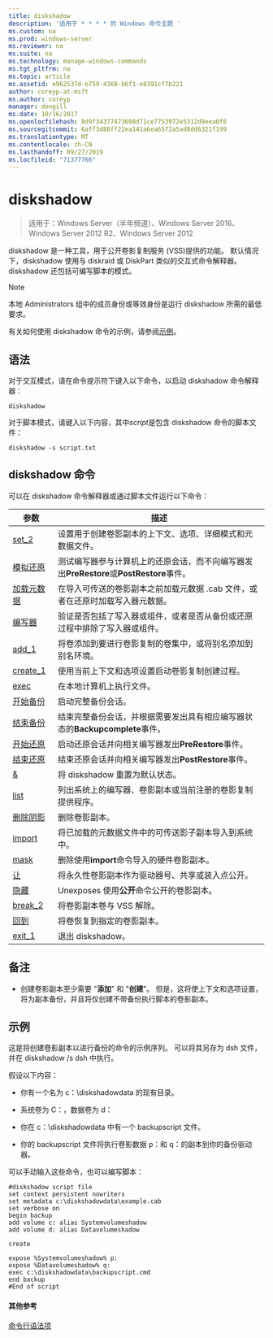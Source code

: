 ```yaml
---
title: diskshadow
description: '适用于 * * * * 的 Windows 命令主题 '
ms.custom: na
ms.prod: windows-server
ms.reviewer: na
ms.suite: na
ms.technology: manage-windows-commands
ms.tgt_pltfrm: na
ms.topic: article
ms.assetid: e962537d-b759-4368-b6f1-e8391cf7b221
author: coreyp-at-msft
ms.author: coreyp
manager: dongill
ms.date: 10/16/2017
ms.openlocfilehash: 8d9f34377473608d71ce7753972e5312d9eea0f6
ms.sourcegitcommit: 6aff3d88ff22ea141a6ea6572a5ad8dd6321f199
ms.translationtype: MT
ms.contentlocale: zh-CN
ms.lasthandoff: 09/27/2019
ms.locfileid: "71377766"
---
```

# <a name="diskshadow"></a>diskshadow

>适用于：Windows Server（半年频道）、Windows Server 2016、Windows Server 2012 R2、Windows Server 2012

diskshadow 是一种工具，用于公开卷影复制服务 \(VSS\)提供的功能。 默认情况下，diskshadow 使用与 diskraid 或 DiskPart 类似的交互式命令解释器。 diskshadow 还包括可编写脚本的模式。  
  
> [!NOTE]  
> 本地 Administrators 组中的成员身份或等效身份是运行 diskshadow 所需的最低要求。  
  
有关如何使用 diskshadow 命令的示例，请参阅[示例](#BKMK_examples)。  
  
## <a name="syntax"></a>语法  
对于交互模式，请在命令提示符下键入以下命令，以启动 diskshadow 命令解释器：  
  
```  
diskshadow  
```  
  
对于脚本模式，请键入以下内容，其中*script*是包含 diskshadow 命令的脚本文件：  
  
```  
diskshadow -s script.txt  
```  
  
## <a name="diskshadow-commands"></a>diskshadow 命令  
可以在 diskshadow 命令解释器或通过脚本文件运行以下命令：  
  
|参数|描述|  
|-------|--------|  
|[set_2](set_2.md)|设置用于创建卷影副本的上下文、选项、详细模式和元数据文件。|  
|[模拟还原](simulate-restore.md)|测试编写器参与计算机上的还原会话，而不向编写器发出**PreRestore**或**PostRestore**事件。|  
|[加载元数据](load-metadata.md)|在导入可传送的卷影副本之前加载元数据 .cab 文件，或者在还原时加载写入器元数据。|  
|[编写器](writer.md)|验证是否包括了写入器或组件，或者是否从备份或还原过程中排除了写入器或组件。|  
|[add_1](add_1.md)|将卷添加到要进行卷影复制的卷集中，或将别名添加到别名环境。|  
|[create_1](create_1.md)|使用当前上下文和选项设置启动卷影复制创建过程。|  
|[exec](exec.md)|在本地计算机上执行文件。|  
|[开始备份](begin-backup.md)|启动完整备份会话。|  
|[结束备份](end-backup.md)|结束完整备份会话，并根据需要发出具有相应编写器状态的**Backupcomplete**事件。|  
|[开始还原](begin-restore.md)|启动还原会话并向相关编写器发出**PreRestore**事件。|  
|[结束还原](end-restore.md)|结束还原会话并向相关编写器发出**PostRestore**事件。|  
|[&](reset.md)|将 diskshadow 重置为默认状态。|  
|[list](list.md)|列出系统上的编写器、卷影副本或当前注册的卷影复制提供程序。|  
|[删除阴影](delete-shadows.md)|删除卷影副本。|  
|[import](import.md)|将已加载的元数据文件中的可传送影子副本导入到系统中。|  
|[mask](mask.md)|删除使用**import**命令导入的硬件卷影副本。|  
|[让](expose.md)|将永久性卷影副本作为驱动器号、共享或装入点公开。|  
|[隐藏](unexpose.md)|Unexposes 使用**公开**命令公开的卷影副本。|  
|[break_2](break_2.md)|将卷影副本卷与 VSS 解除。|  
|[回到](revert.md)|将卷恢复到指定的卷影副本。|  
|[exit_1](exit_1.md)|退出 diskshadow。|  
  
## <a name="remarks"></a>备注  
  
-   创建卷影副本至少需要 "**添加**" 和 "**创建**"。 但是，这将使上下文和选项设置，将为副本备份，并且将仅创建不带备份执行脚本的卷影副本。  
  
## <a name="BKMK_examples"></a>示例  
这是将创建卷影副本以进行备份的命令的示例序列。 可以将其另存为 dsh 文件，并在 diskshadow \/s dsh 中执行。  
  
假设以下内容：  
  
-   你有一个名为 c：\\diskshadowdata 的现有目录。  
  
-   系统卷为 C：，数据卷为 d：  
  
-   你在 c：\\diskshadowdata 中有一个 backupscript 文件。  
  
-   你的 backupscript 文件将执行卷影数据 p：和 q：的副本到你的备份驱动器。  
  
可以手动输入这些命令，也可以编写脚本：  
  
```  
#diskshadow script file  
set context persistent nowriters  
set metadata c:\diskshadowdata\example.cab  
set verbose on  
begin backup  
add volume c: alias Systemvolumeshadow  
add volume d: alias Datavolumeshadow  
  
create  
  
expose %Systemvolumeshadow% p:  
expose %Datavolumeshadow% q:  
exec c:\diskshadowdata\backupscript.cmd  
end backup  
#End of script  
```  
  
#### <a name="additional-references"></a>其他参考  
[命令行语法项](command-line-syntax-key.md)  
  

